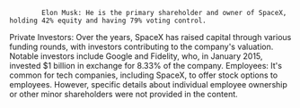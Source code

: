 			Elon Musk: He is the primary shareholder and owner of SpaceX, holding 42% equity and having 79% voting control.
Private Investors: Over the years, SpaceX has raised capital through various funding rounds, with investors contributing to the company's valuation. Notable investors include Google and Fidelity, who, in January 2015, invested $1 billion in exchange for 8.33% of the company.
Employees: It's common for tech companies, including SpaceX, to offer stock options to employees. However, specific details about individual employee ownership or other minor shareholders were not provided in the content.



